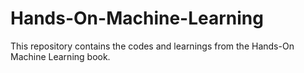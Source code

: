 # Hands-On-Machine-Learning
This repository contains the codes and learnings from the Hands-On Machine Learning book.
